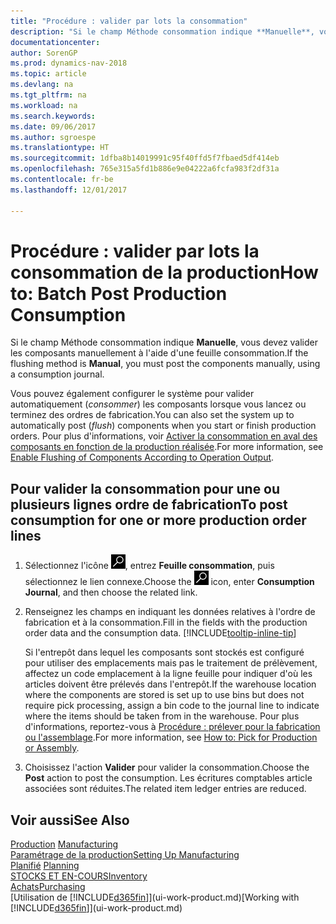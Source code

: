 ```yaml
---
title: "Procédure : valider par lots la consommation"
description: "Si le champ Méthode consommation indique **Manuelle**, vous devez valider les composants manuellement à l'aide d'une feuille consommation."
documentationcenter: 
author: SorenGP
ms.prod: dynamics-nav-2018
ms.topic: article
ms.devlang: na
ms.tgt_pltfrm: na
ms.workload: na
ms.search.keywords: 
ms.date: 09/06/2017
ms.author: sgroespe
ms.translationtype: HT
ms.sourcegitcommit: 1dfba8b14019991c95f40ffd5f7fbaed5df414eb
ms.openlocfilehash: 765e315a5fd1b886e9e04222a6fcfa983f2df31a
ms.contentlocale: fr-be
ms.lasthandoff: 12/01/2017

---
```

# <a name="how-to-batch-post-production-consumption"></a><span data-ttu-id="52d18-103">Procédure : valider par lots la consommation de la production</span><span class="sxs-lookup"><span data-stu-id="52d18-103">How to: Batch Post Production Consumption</span></span>
<span data-ttu-id="52d18-104">Si le champ Méthode consommation indique **Manuelle**, vous devez valider les composants manuellement à l'aide d'une feuille consommation.</span><span class="sxs-lookup"><span data-stu-id="52d18-104">If the flushing method is **Manual**, you must post the components manually, using a consumption journal.</span></span>

<span data-ttu-id="52d18-105">Vous pouvez également configurer le système pour valider automatiquement (*consommer*) les composants lorsque vous lancez ou terminez des ordres de fabrication.</span><span class="sxs-lookup"><span data-stu-id="52d18-105">You can also set the system up to automatically post (*flush*) components when you start or finish production orders.</span></span> <span data-ttu-id="52d18-106">Pour plus d'informations, voir [Activer la consommation en aval des composants en fonction de la production réalisée](production-how-to-flush-components-according-to-operation-output.md).</span><span class="sxs-lookup"><span data-stu-id="52d18-106">For more information, see [Enable Flushing of Components According to Operation Output](production-how-to-flush-components-according-to-operation-output.md).</span></span>

## <a name="to-post-consumption-for-one-or-more-production-order-lines"></a><span data-ttu-id="52d18-107">Pour valider la consommation pour une ou plusieurs lignes ordre de fabrication</span><span class="sxs-lookup"><span data-stu-id="52d18-107">To post consumption for one or more production order lines</span></span>  
1.  <span data-ttu-id="52d18-108">Sélectionnez l'icône ![Page ou état pour la recherche](media/ui-search/search_small.png "Page ou état pour la recherche"), entrez **Feuille consommation**, puis sélectionnez le lien connexe.</span><span class="sxs-lookup"><span data-stu-id="52d18-108">Choose the ![Search for Page or Report](media/ui-search/search_small.png "Search for Page or Report icon") icon, enter **Consumption Journal**, and then choose the related link.</span></span>  
2.  <span data-ttu-id="52d18-109">Renseignez les champs en indiquant les données relatives à l'ordre de fabrication et à la consommation.</span><span class="sxs-lookup"><span data-stu-id="52d18-109">Fill in the fields with the production order data and the consumption data.</span></span> [!INCLUDE[tooltip-inline-tip](includes/tooltip-inline-tip_md.md)]  

    <span data-ttu-id="52d18-110">Si l'entrepôt dans lequel les composants sont stockés est configuré pour utiliser des emplacements mais pas le traitement de prélèvement, affectez un code emplacement à la ligne feuille pour indiquer d'où les articles doivent être prélevés dans l'entrepôt.</span><span class="sxs-lookup"><span data-stu-id="52d18-110">If the warehouse location where the components are stored is set up to use bins but does not require pick processing, assign a bin code to the journal line to indicate where the items should be taken from in the warehouse.</span></span> <span data-ttu-id="52d18-111">Pour plus d'informations, reportez-vous à [Procédure : prélever pour la fabrication ou l'assemblage](warehouse-how-to-pick-for-production.md).</span><span class="sxs-lookup"><span data-stu-id="52d18-111">For more information, see [How to: Pick for Production or Assembly](warehouse-how-to-pick-for-production.md).</span></span>  
3.  <span data-ttu-id="52d18-112">Choisissez l'action **Valider** pour valider la consommation.</span><span class="sxs-lookup"><span data-stu-id="52d18-112">Choose the **Post** action to post the consumption.</span></span> <span data-ttu-id="52d18-113">Les écritures comptables article associées sont réduites.</span><span class="sxs-lookup"><span data-stu-id="52d18-113">The related item ledger entries are reduced.</span></span>

## <a name="see-also"></a><span data-ttu-id="52d18-114">Voir aussi</span><span class="sxs-lookup"><span data-stu-id="52d18-114">See Also</span></span>  
<span data-ttu-id="52d18-115">[Production](production-manage-manufacturing.md)  </span><span class="sxs-lookup"><span data-stu-id="52d18-115">[Manufacturing](production-manage-manufacturing.md)  </span></span>  
[<span data-ttu-id="52d18-116">Paramétrage de la production</span><span class="sxs-lookup"><span data-stu-id="52d18-116">Setting Up Manufacturing</span></span>](production-configure-production-processes.md)  
<span data-ttu-id="52d18-117">[Planifié](production-planning.md)    </span><span class="sxs-lookup"><span data-stu-id="52d18-117">[Planning](production-planning.md)    </span></span>  
[<span data-ttu-id="52d18-118">STOCKS ET EN-COURS</span><span class="sxs-lookup"><span data-stu-id="52d18-118">Inventory</span></span>](inventory-manage-inventory.md)  
[<span data-ttu-id="52d18-119">Achats</span><span class="sxs-lookup"><span data-stu-id="52d18-119">Purchasing</span></span>](purchasing-manage-purchasing.md)  
<span data-ttu-id="52d18-120">[Utilisation de [!INCLUDE[d365fin](includes/d365fin_md.md)]](ui-work-product.md)</span><span class="sxs-lookup"><span data-stu-id="52d18-120">[Working with [!INCLUDE[d365fin](includes/d365fin_md.md)]](ui-work-product.md)</span></span>

